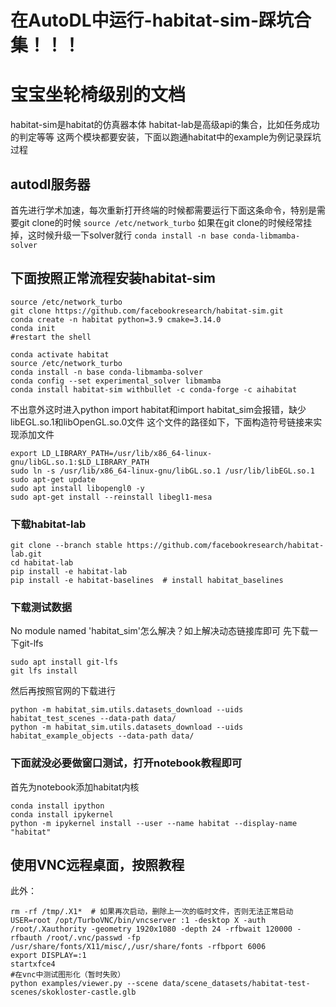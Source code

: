 # 在AutoDL中运行-habitat-sim-踩坑合集！！！
# 宝宝坐轮椅级别的文档
habitat-sim是habitat的仿真器本体
habitat-lab是高级api的集合，比如任务成功的判定等等
这两个模块都要安装，下面以跑通habitat中的example为例记录踩坑过程

## autodl服务器

首先进行学术加速，每次重新打开终端的时候都需要运行下面这条命令，特别是需要git clone的时候
`source /etc/network_turbo`
如果在git clone的时候经常挂掉，这时候升级一下solver就行
`conda install -n base conda-libmamba-solver`

## 下面按照正常流程安装habitat-sim
```
source /etc/network_turbo
git clone https://github.com/facebookresearch/habitat-sim.git
conda create -n habitat python=3.9 cmake=3.14.0
conda init
#restart the shell

conda activate habitat
source /etc/network_turbo
conda install -n base conda-libmamba-solver
conda config --set experimental_solver libmamba
conda install habitat-sim withbullet -c conda-forge -c aihabitat
```

不出意外这时进入python import habitat和import habitat_sim会报错，缺少libEGL.so.1和libOpenGL.so.0文件
这个文件的路径如下，下面构造符号链接来实现添加文件

```
export LD_LIBRARY_PATH=/usr/lib/x86_64-linux-gnu/libGL.so.1:$LD_LIBRARY_PATH
sudo ln -s /usr/lib/x86_64-linux-gnu/libGL.so.1 /usr/lib/libEGL.so.1
sudo apt-get update
sudo apt install libopengl0 -y
sudo apt-get install --reinstall libegl1-mesa
```
### 下载habitat-lab
```
git clone --branch stable https://github.com/facebookresearch/habitat-lab.git
cd habitat-lab
pip install -e habitat-lab
pip install -e habitat-baselines  # install habitat_baselines
```
### 下载测试数据
No module named 'habitat_sim'怎么解决？如上解决动态链接库即可
先下载一下git-lfs
```
sudo apt install git-lfs
git lfs install
```
然后再按照官网的下载进行
```
python -m habitat_sim.utils.datasets_download --uids habitat_test_scenes --data-path data/
python -m habitat_sim.utils.datasets_download --uids habitat_example_objects --data-path data/
```
### 下面就没必要做窗口测试，打开notebook教程即可
首先为notebook添加habitat内核
```
conda install ipython
conda install ipykernel
python -m ipykernel install --user --name habitat --display-name "habitat"
```

## 使用VNC远程桌面，按照教程
此外：
```
rm -rf /tmp/.X1*  # 如果再次启动，删除上一次的临时文件，否则无法正常启动
USER=root /opt/TurboVNC/bin/vncserver :1 -desktop X -auth /root/.Xauthority -geometry 1920x1080 -depth 24 -rfbwait 120000 -rfbauth /root/.vnc/passwd -fp /usr/share/fonts/X11/misc/,/usr/share/fonts -rfbport 6006
export DISPLAY=:1
startxfce4
#在vnc中测试图形化（暂时失败）
python examples/viewer.py --scene data/scene_datasets/habitat-test-scenes/skokloster-castle.glb
```

